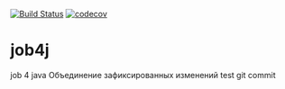 ﻿[![Build Status](https://travis-ci.com/Mosquitosd3/job4j.svg?branch=master)](https://travis-ci.com/Mosquitosd3/job4j)
[![codecov](https://codecov.io/gh/Mosquitosd3/job4j/branch/master/graph/badge.svg)](https://codecov.io/gh/Mosquitosd3/job4j)
# job4j 
job 4 java
Объединение зафиксированных изменений test git commit